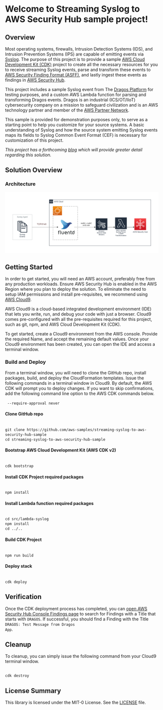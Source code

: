 # Welcome to Streaming Syslog to AWS Security Hub sample project!

## Overview

Most operating systems, firewalls, Intrusion Detection Systems (IDS), and Intrusion Prevention Systems (IPS) are capable of emitting events via [Syslog](https://en.wikipedia.org/wiki/Syslog). The purpose of this project is to provide a sample [AWS Cloud Development Kit (CDK)](https://aws.amazon.com/cdk/) project to create all the necessary resources for you to receive streaming Syslog events, parse and transform these events to [AWS Security Finding Format (ASFF)](https://docs.aws.amazon.com/securityhub/latest/userguide/securityhub-findings-format.html), and lastly ingest these events as findings in [AWS Security Hub](https://aws.amazon.com/security-hub/).

This project includes a sample Syslog event from The [Dragos Platform](https://www.dragos.com/) for testing purposes, and a custom AWS Lambda function for parsing and transforming Dragos events. Dragos is an industrial (ICS/OT/IIoT) cybersecurity company on a mission to safeguard civilization and is an AWS technology partner and member of the [AWS Partner Network](https://partners.amazonaws.com/partners/0010h00001jBdt3AAC/Dragos). 

This sample is provided for demonstration purposes only, to serve as a starting point to help you customize for your source systems. A basic understanding of Syslog and how the source system emitting Syslog events maps its fields to Syslog Common Event Format (CEF) is necessary for customization of this project.

*This project has a forthcoming [blog](https://aws.amazon.com/blogs/) which will provide greater detail regarding this solution.*

## Solution Overview

### Architecture

<img src="./images/syslog-security-hub.png">

## Getting Started

In order to get started, you will need an AWS account, preferably free from any production workloads. Ensure AWS Security Hub is enabled in the AWS Region where you plan to deploy the solution. To eliminate the need to setup IAM permissions and install pre-requisites, we recommend using [AWS Cloud9](https://aws.amazon.com/cloud9/).

AWS Cloud9 is a cloud-based integrated development environment (IDE) that lets you write, run, and debug your code with just a browser. Cloud9 comes pre-configured with all the pre-requisites required for this project, such as git, npm, and AWS Cloud Development Kit (CDK).

To get started, create a Cloud9 environment from the AWS console. Provide the required Name, and accept the remaining default values. Once your Cloud9 environment has been created, you can open the IDE and access a terminal window.

### Build and Deploy

From a terminal window, you will need to clone the GitHub repo, install packages, build, and deploy the CloudFormation templates. Issue the following commands in a terminal window in Cloud9. By default, the AWS CDK will prompt you to deploy changes. If you want to skip confirmations, add the following command line option to the AWS CDK commands below.
 
<code> --require-approval never</code>

#### Clone GitHub repo
<pre><code>
git clone https://github.com/aws-samples/streaming-syslog-to-aws-security-hub-sample
cd streaming-syslog-to-aws-security-hub-sample
</code></pre>

#### Bootstrap AWS Cloud Development Kit (AWS CDK v2)
<pre><code>
cdk bootstrap
</code></pre>

#### Install CDK Project required packages
<pre><code>
npm install
</code></pre>

#### Install Lambda function required packages
<pre><code>
cd src/lambda-syslog
npm install
cd ../..
</code></pre>

#### Build CDK Project
<pre><code>
npm run build
</code></pre>

#### Deploy stack
<pre><code>
cdk deploy
</code></pre>

## Verification

Once the CDK deployment process has completed, you can [open AWS Security Hub Console Findings page](https://console.aws.amazon.com/securityhub/home/findings/findings/findings?search=Title%3D%255Coperator%255C%253APREFIX%255C%253ADRAGOS#/findings?search=Title%3D%255Coperator%255C%253APREFIX%255C%253ADRAGOS) to search for Findings with a Title that starts with <code>DRAGOS</code>. If successful, you should find a Finding with the Title <code>DRAGOS: Test Message from Dragos App</code>.

## Cleanup

To cleanup, you can simply issue the following command from your Cloud9 terminal window.

<pre><code>
cdk destroy
</code></pre>

## License Summary

This library is licensed under the MIT-0 License. See the [LICENSE](./LICENSE) file.